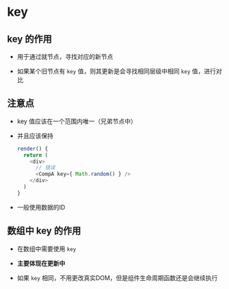 # key

## key 的作用

+ 用于通过就节点，寻找对应的新节点

+ 如果某个旧节点有 `key` 值，则其更新是会寻找相同层级中相同 `key` 值，进行对比

## 注意点

+ key 值应该在一个范围内唯一（兄弟节点中）

+ 并且应该保持

  ```js
  render() {
    return (
      <div>
        // 错误
        <CompA key={ Math.random() } />
      </div>
    )
  }
  ```

+ 一般使用数据的ID

## 数组中 key 的作用

+ 在数组中需要使用 `key`

+ **主要体现在更新中**

+ 如果 `key` 相同，不用更改真实DOM，但是组件生命周期函数还是会继续执行
